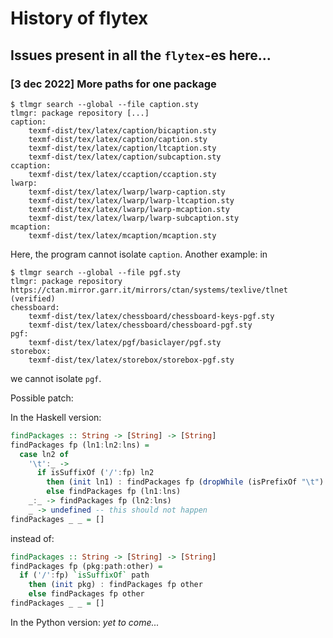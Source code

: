 
# History of flytex

## Issues present in all the ```flytex```-es here...

### [3 dec 2022] More paths for one package

```
$ tlmgr search --global --file caption.sty
tlmgr: package repository [...]
caption:
	texmf-dist/tex/latex/caption/bicaption.sty
	texmf-dist/tex/latex/caption/caption.sty
	texmf-dist/tex/latex/caption/ltcaption.sty
	texmf-dist/tex/latex/caption/subcaption.sty
ccaption:
	texmf-dist/tex/latex/ccaption/ccaption.sty
lwarp:
	texmf-dist/tex/latex/lwarp/lwarp-caption.sty
	texmf-dist/tex/latex/lwarp/lwarp-ltcaption.sty
	texmf-dist/tex/latex/lwarp/lwarp-mcaption.sty
	texmf-dist/tex/latex/lwarp/lwarp-subcaption.sty
mcaption:
	texmf-dist/tex/latex/mcaption/mcaption.sty
```

Here, the program cannot isolate ```caption```. Another example: in

```
$ tlmgr search --global --file pgf.sty
tlmgr: package repository https://ctan.mirror.garr.it/mirrors/ctan/systems/texlive/tlnet (verified)
chessboard:
	texmf-dist/tex/latex/chessboard/chessboard-keys-pgf.sty
	texmf-dist/tex/latex/chessboard/chessboard-pgf.sty
pgf:
	texmf-dist/tex/latex/pgf/basiclayer/pgf.sty
storebox:
	texmf-dist/tex/latex/storebox/storebox-pgf.sty
```

we cannot isolate ```pgf```.

Possible patch:

In the Haskell version:

```haskell
findPackages :: String -> [String] -> [String]
findPackages fp (ln1:ln2:lns) =
  case ln2 of
    '\t':_ ->
      if isSuffixOf ('/':fp) ln2
        then (init ln1) : findPackages fp (dropWhile (isPrefixOf "\t") lns)
        else findPackages fp (ln1:lns)
    _:_ -> findPackages fp (ln2:lns)
    _ -> undefined -- this should not happen
findPackages _ _ = []
```

instead of:

```haskell
findPackages :: String -> [String] -> [String]
findPackages fp (pkg:path:other) =
  if ('/':fp) `isSuffixOf` path
    then (init pkg) : findPackages fp other
    else findPackages fp other
findPackages _ _ = []
```

In the Python version: *yet to come...*

